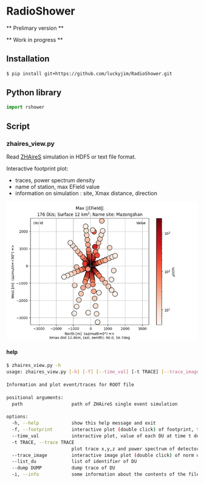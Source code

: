 # RadioShower

** Prelimary version **

** Work in progress **

## Installation

```bash
$ pip install git+https://github.com/luckyjim/RadioShower.git
```

## Python library

```python
import rshower
```

## Script 

### zhaires_view.py

Read [ZHAireS](http://aires.fisica.unlp.edu.ar/zhaires/) simulation in HDF5 or text file format.

Interactive footprint plot:  
* traces, power spectrum density
* name of station, max EField value
* information on simulation : site, Xmax distance, direction

![ZHAireS footprint](doc/image/footprint.png)

#### help 

```bash
$ zhaires_view.py -h
usage: zhaires_view.py [-h] [-f] [--time_val] [-t TRACE] [--trace_image] [--list_du] [--dump DUMP] [-i] path

Information and plot event/traces for ROOT file

positional arguments:
  path                  path of ZHAireS single event simulation

options:
  -h, --help            show this help message and exit
  -f, --footprint       interactive plot (double click) of footprint, time max value and value for each DU
  --time_val            interactive plot, value of each DU at time t defined by a slider
  -t TRACE, --trace TRACE
                        plot trace x,y,z and power spectrum of detector unit (DU)
  --trace_image         interactive image plot (double click) of norm of traces
  --list_du             list of identifier of DU
  --dump DUMP           dump trace of DU
  -i, --info            some information about the contents of the file
```

